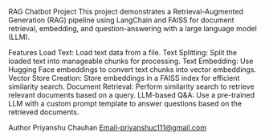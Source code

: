

RAG Chatbot Project
This project demonstrates a Retrieval-Augmented Generation (RAG) pipeline using LangChain and FAISS for document retrieval, embedding, and question-answering with a large language model (LLM).

Features
Load Text: Load text data from a file.
Text Splitting: Split the loaded text into manageable chunks for processing.
Text Embedding: Use Hugging Face embeddings to convert text chunks into vector embeddings.
Vector Store Creation: Store embeddings in a FAISS index for efficient similarity search.
Document Retrieval: Perform similarity search to retrieve relevant documents based on a query.
LLM-based Q&A: Use a pre-trained LLM with a custom prompt template to answer questions based on the retrieved documents.



Author
Priyanshu Chauhan
Email-priyanshuc111@gmail.com